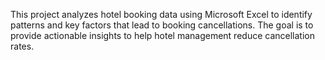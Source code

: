 This project analyzes hotel booking data using Microsoft Excel to identify patterns and key factors that lead to booking cancellations. The goal is to provide actionable insights to help hotel management reduce cancellation rates.
